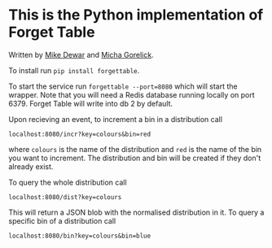 # This is the Python implementation of Forget Table

Written by [Mike Dewar](http://twitter.com/mikedewar) and [Micha Gorelick](http://micha.gd/).

To install run `pip install forgettable`.

To start the service run `forgettable --port=8080` which will start the wrapper. Note that you will need a Redis database running locally on port 6379. Forget Table will write into db 2 by default. 

Upon recieving an event, to increment a bin in a distribution call 

    localhost:8080/incr?key=colours&bin=red

where `colours` is the name of the distribution and `red` is the name of the bin you want to increment.
The distribution and bin will be created if they don't already exist. 

To query the whole distribution call

    localhost:8080/dist?key=colours

This will return a JSON blob with the normalised distribution in it. To query a specific bin of a distribution call 

    localhost:8080/bin?key=colours&bin=blue

